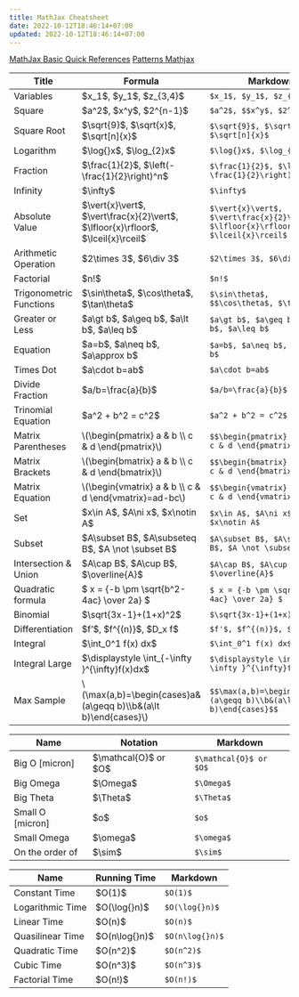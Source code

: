 ```yaml
---
title: MathJax Cheatsheet
date: 2022-10-12T18:46:14+07:00
updated: 2022-10-12T18:46:14+07:00
---
```


[MathJax Basic Quick References](https://math.meta.stackexchange.com/questions/5020/mathjax-basic-tutorial-and-quick-reference)
[Patterns Mathjax](https://docs.mathjax.org/en/v3.0-latest/input/tex/macros/index.html)


<table>
  <thead>
    <tr>
      <th>Title</th>
      <th>Formula</th>
      <th>Markdown</th>
    </tr>
  </thead>
  <tbody>
    <tr>
      <td>Variables</td>
      <td>$x_1$, $y_1$, $z_{3,4}$</td>
      <td><code class="language-plaintext highlighter-rouge">$x_1$, $y_1$, $z_{3,4}$</code></td>
    </tr>
    <tr>
      <td>Square</td>
      <td>$a^2$, $x^y$, $2^{n-1}$</td>
      <td><code class="language-plaintext highlighter-rouge">$a^2$, $$x^y$, $2^{n-1}$</code></td>
    </tr>
    <tr>
      <td>Square Root</td>
      <td>$\sqrt{9}$, $\sqrt{x}$, $\sqrt[n]{x}$</td>
      <td><code class="language-plaintext highlighter-rouge">$\sqrt{9}$, $\sqrt{x}$, $\sqrt[n]{x}$</code></td>
    </tr>
    <tr>
      <td>Logarithm</td>
      <td>$\log{}x$, $\log_{2}x$</td>
      <td><code class="language-plaintext highlighter-rouge">$\log{}x$, $\log_{2}x$</code></td>
    </tr>
    <tr>
      <td>Fraction</td>
      <td>$\frac{1}{2}$, $\left(-\frac{1}{2}\right)^n$</td>
      <td><code class="language-plaintext highlighter-rouge">$\frac{1}{2}$, $\left(-\frac{1}{2}\right)^n$</code></td>
    </tr>
    <tr>
      <td>Infinity</td>
      <td>$\infty$</td>
      <td><code class="language-plaintext highlighter-rouge">$\infty$</code></td>
    </tr>
    <tr>
      <td>Absolute Value</td>
      <td>$\vert{x}\vert$, $\vert\frac{x}{2}\vert$, $\lfloor{x}\rfloor$, $\lceil{x}\rceil$</td>
      <td><code class="language-plaintext highlighter-rouge">$\vert{x}\vert$, $\vert\frac{x}{2}\vert$, $\lfloor{x}\rfloor$, $\lceil{x}\rceil$</code></td>
    </tr>
    <tr>
      <td>Arithmetic Operation</td>
      <td>$2\times 3$, $6\div 3$</td>
      <td><code class="language-plaintext highlighter-rouge">$2\times 3$, $6\div 3$</code></td>
    </tr>
    <tr>
      <td>Factorial</td>
      <td>$n!$</td>
      <td><code class="language-plaintext highlighter-rouge">$n!$</code></td>
    </tr>
    <tr>
      <td>Trigonometric Functions</td>
      <td>$\sin\theta$, $\cos\theta$, $\tan\theta$</td>
      <td><code class="language-plaintext highlighter-rouge">$\sin\theta$, $$\cos\theta$, $\tan\theta$</code></td>
    </tr>
    <tr>
      <td>Greater or Less</td>
      <td>$a\gt b$, $a\geq b$, $a\lt b$, $a\leq b$</td>
      <td><code class="language-plaintext highlighter-rouge">$a\gt b$, $a\geq b$, $a\lt b$, $a\leq b$</code></td>
    </tr>
    <tr>
      <td>Equation</td>
      <td>$a=b$, $a\neq b$, $a\approx b$</td>
      <td><code class="language-plaintext highlighter-rouge">$a=b$, $a\neq b$, $a\approx b$ </code></td>
    </tr>
    <tr>
      <td>Times Dot</td>
      <td>$a\cdot b=ab$</td>
      <td><code class="language-plaintext highlighter-rouge">$a\cdot b=ab$</code></td>
    </tr>
    <tr>
      <td>Divide Fraction</td>
      <td>$a/b=\frac{a}{b}$</td>
      <td><code class="language-plaintext highlighter-rouge">$a/b=\frac{a}{b}$</code></td>
    </tr>
    <tr>
      <td>Trinomial Equation</td>
      <td>$a^2 + b^2 = c^2$</td>
      <td><code class="language-plaintext highlighter-rouge">$a^2 + b^2 = c^2$</code></td>
    </tr>
    <tr>
      <td>Matrix Parentheses</td>
      <td>\(\begin{pmatrix} a &amp; b \\ c &amp; d \end{pmatrix}\)</td>
      <td><code class="language-plaintext highlighter-rouge">$$\begin{pmatrix} a &amp; b \\ c &amp; d \end{pmatrix}$$</code></td>
    </tr>
    <tr>
      <td>Matrix Brackets</td>
      <td>\(\begin{bmatrix} a &amp; b \\ c &amp; d \end{bmatrix}\)</td>
      <td><code class="language-plaintext highlighter-rouge">$$\begin{bmatrix} a &amp; b \\ c &amp; d \end{bmatrix}$$</code></td>
    </tr>
    <tr>
      <td>Matrix Equation</td>
      <td>\(\begin{vmatrix} a &amp; b \\ c &amp; d \end{vmatrix}=ad-bc\)</td>
      <td><code class="language-plaintext highlighter-rouge">$$\begin{vmatrix} a &amp; b \\ c &amp; d \end{vmatrix}=ad-bc$$</code></td>
    </tr>
    <tr>
      <td>Set</td>
      <td>$x\in A$, $A\ni x$, $x\notin A$</td>
      <td><code class="language-plaintext highlighter-rouge">$x\in A$, $A\ni x$, $x\notin A$</code></td>
    </tr>
    <tr>
      <td>Subset</td>
      <td>$A\subset B$, $A\subseteq B$, $A \not \subset B$</td>
      <td><code class="language-plaintext highlighter-rouge">$A\subset B$, $A\subseteq B$, $A \not \subset B$</code></td>
    </tr>
    <tr>
      <td>Intersection &amp; Union</td>
      <td>$A\cap B$, $A\cup B$, $\overline{A}$</td>
      <td><code class="language-plaintext highlighter-rouge">$A\cap B$, $A\cup B$, $\overline{A}$</code></td>
    </tr>
    <tr>
      <td>Quadratic formula</td>
      <td>$ x = {-b \pm \sqrt{b^2-4ac} \over 2a} $</td>
      <td><code class="language-plaintext highlighter-rouge">$ x = {-b \pm \sqrt{b^2-4ac} \over 2a} $</code></td>
    </tr>
    <tr>
      <td>Binomial</td>
      <td>$\sqrt{3x-1}+(1+x)^2$</td>
      <td><code class="language-plaintext highlighter-rouge">$\sqrt{3x-1}+(1+x)^2$</code></td>
    </tr>
    <tr>
      <td>Differentiation</td>
      <td>$f’$, $f^{(n)}$, $D_x f$</td>
      <td><code class="language-plaintext highlighter-rouge">$f'$, $f^{(n)}$, $D_x f$</code></td>
    </tr>
    <tr>
      <td>Integral</td>
      <td>$\int_0^1 f(x) dx$</td>
      <td><code class="language-plaintext highlighter-rouge">$\int_0^1 f(x) dx$</code></td>
    </tr>
    <tr>
      <td>Integral Large</td>
      <td>$\displaystyle \int_{-\infty }^{\infty}f(x)dx$</td>
      <td><code class="language-plaintext highlighter-rouge">$\displaystyle \int_{-\infty }^{\infty}f(x)dx$</code></td>
    </tr>
    <tr>
      <td>Max Sample</td>
      <td>\(\max(a,b)=\begin{cases}a&amp;(a\geqq b)\\b&amp;(a\lt b)\end{cases}\)</td>
      <td><code class="language-plaintext highlighter-rouge">$$\max(a,b)=\begin{cases}a&amp;(a\geqq b)\\b&amp;(a\lt b)\end{cases}$$</code></td>
    </tr>
  </tbody>
</table>

<table>
  <thead>
    <tr>
      <th>Name</th>
      <th>Notation</th>
      <th>Markdown</th>
    </tr>
  </thead>
  <tbody>
    <tr>
      <td>Big O [micron]</td>
      <td>$\mathcal{O}$ or $O$</td>
      <td><code class="language-plaintext highlighter-rouge">$\mathcal{O}$ or $O$</code></td>
    </tr>
    <tr>
      <td>Big Omega</td>
      <td>$\Omega$</td>
      <td><code class="language-plaintext highlighter-rouge">$\Omega$</code></td>
    </tr>
    <tr>
      <td>Big Theta</td>
      <td>$\Theta$</td>
      <td><code class="language-plaintext highlighter-rouge">$\Theta$</code></td>
    </tr>
    <tr>
      <td>Small O [micron]</td>
      <td>$o$</td>
      <td><code class="language-plaintext highlighter-rouge">$o$</code></td>
    </tr>
    <tr>
      <td>Small Omega</td>
      <td>$\omega$</td>
      <td><code class="language-plaintext highlighter-rouge">$\omega$</code></td>
    </tr>
    <tr>
      <td>On the order of</td>
      <td>$\sim$</td>
      <td><code class="language-plaintext highlighter-rouge">$\sim$</code></td>
    </tr>
  </tbody>
</table>

<table>
  <thead>
    <tr>
      <th>Name</th>
      <th>Running Time</th>
      <th>Markdown</th>
    </tr>
  </thead>
  <tbody>
    <tr>
      <td>Constant Time</td>
      <td>$O(1)$</td>
      <td><code class="language-plaintext highlighter-rouge">$O(1)$</code></td>
    </tr>
    <tr>
      <td>Logarithmic Time</td>
      <td>$O(\log{}n)$</td>
      <td><code class="language-plaintext highlighter-rouge">$O(\log{}n)$</code></td>
    </tr>
    <tr>
      <td>Linear Time</td>
      <td>$O(n)$</td>
      <td><code class="language-plaintext highlighter-rouge">$O(n)$</code></td>
    </tr>
    <tr>
      <td>Quasilinear Time</td>
      <td>$O(n\log{}n)$</td>
      <td><code class="language-plaintext highlighter-rouge">$O(n\log{}n)$</code></td>
    </tr>
    <tr>
      <td>Quadratic Time</td>
      <td>$O(n^2)$</td>
      <td><code class="language-plaintext highlighter-rouge">$O(n^2)$</code></td>
    </tr>
    <tr>
      <td>Cubic Time</td>
      <td>$O(n^3)$</td>
      <td><code class="language-plaintext highlighter-rouge">$O(n^3)$</code></td>
    </tr>
    <tr>
      <td>Factorial Time</td>
      <td>$O(n!)$</td>
      <td><code class="language-plaintext highlighter-rouge">$O(n!)$</code></td>
    </tr>
  </tbody>
</table>

<script src="https://polyfill.io/v3/polyfill.min.js?features=es6"></script>
<script id="MathJax-script" async src="https://cdn.jsdelivr.net/npm/mathjax@3/es5/tex-mml-chtml.js"></script>

